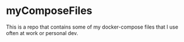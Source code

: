 # myComposeFiles
This is a repo that contains some of my docker-compose files that I use often at work or personal dev.
